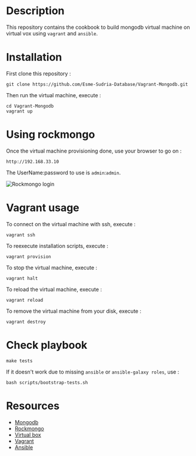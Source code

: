Description
============

This repository contains the cookbook to build mongodb virtual machine on
virtual vox using ``vagrant`` and ``ansible``.

Installation
=============

First clone this repository :

    git clone https://github.com/Esme-Sudria-Database/Vagrant-Mongodb.git

Then run the virtual machine, execute :

    cd Vagrant-Mongodb
    vagrant up

Using rockmongo
===============

Once the virtual machine provisioning done, use your browser to go on :

    http://192.168.33.10

The UserName:password to use is ``admin``:``admin``.

![Rockmongo login](https://cloud.githubusercontent.com/assets/159559/10564184/469ed9c6-75aa-11e5-998a-d9bbd6e20200.png)

Vagrant usage
==============

To connect on the virtual machine with ssh, execute :

    vagrant ssh

To reexecute installation scripts, execute :

    vagrant provision

To stop the virtual machine, execute :

    vagrant halt

To reload the virtual machine, execute :

    vagrant reload

To remove the virtual machine from your disk, execute :

    vagrant destroy

Check playbook
==============

    make tests

If it doesn't work due to missing ``ansible`` or ``ansible-galaxy roles``, use :

    bash scripts/bootstrap-tests.sh

Resources
=========

* [Mongodb](https://www.mongodb.org/)
* [Rockmongo](http://rockmongo.com/)
* [Virtual box](https://www.virtualbox.org/)
* [Vagrant](https://www.vagrantup.com/)
* [Ansible](http://www.ansible.com/)
